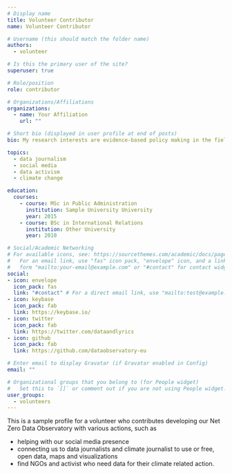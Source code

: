 ```yaml
---
# Display name
title: Volunteer Contributor
name: Volunteer Contributor

# Username (this should match the folder name)
authors:
  - volunteer

# Is this the primary user of the site?
superuser: true

# Role/position
role: contributor

# Organizations/Affiliations
organizations:
  - name: Your Affiliation
    url: ""

# Short bio (displayed in user profile at end of posts)
bio: My research interests are evidence-based policy making in the fields of sustainability, climate change and climate justice.

topics:
  - data journalism
  - social media
  - data activism
  - climate change

education:
  courses:
    - course: MSc in Public Administration
      institution: Sample University University
      year: 2015
    - course: BSc in International Relations
      institution: Other University
      year: 2010

# Social/Academic Networking
# For available icons, see: https://sourcethemes.com/academic/docs/page-builder/#icons
#   For an email link, use "fas" icon pack, "envelope" icon, and a link in the
#   form "mailto:your-email@example.com" or "#contact" for contact widget.
social:
- icon: envelope
  icon_pack: fas
  link: "#contact" # For a direct email link, use "mailto:test@example.org".
- icon: keybase
  icon_pack: fab
  link: https://keybase.io/
- icon: twitter
  icon_pack: fab
  link: https://twitter.com/dataandlyrics
- icon: github
  icon_pack: fab
  link: https://github.com/dataobservatory-eu

# Enter email to display Gravatar (if Gravatar enabled in Config)
email: ""

# Organizational groups that you belong to (for People widget)
#   Set this to `[]` or comment out if you are not using People widget.
user_groups:
  - volunteers
---
```


This is a sample profile for a volunteer who contributes developing our Net Zero Data Observatory with various actions, such as

- helping with our social media presence
- connecting us to data journalists and climate journalist to use or free, open data, maps and visualizations
- find NGOs and activist who need data for their climate related action.

